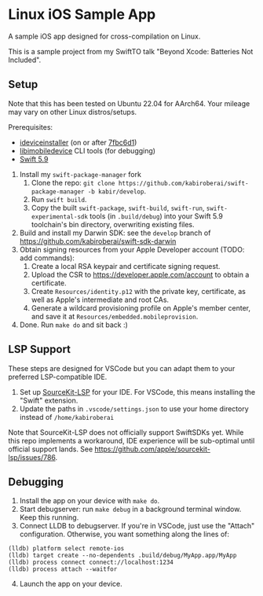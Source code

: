 # Linux iOS Sample App

A sample iOS app designed for cross-compilation on Linux.

This is a sample project from my SwiftTO talk "Beyond Xcode: Batteries Not Included".

## Setup

Note that this has been tested on Ubuntu 22.04 for AArch64. Your mileage may vary on other Linux distros/setups.

Prerequisites:
- [ideviceinstaller](https://github.com/libimobiledevice/ideviceinstaller) (on or after [7fbc6d1](https://github.com/libimobiledevice/ideviceinstaller/commit/7fbc6d180105b798af619c7994ed271cede2559e))
- [libimobiledevice](https://github.com/libimobiledevice/libimobiledevice) CLI tools (for debugging)
- [Swift 5.9](https://swift.org/download)

1. Install my `swift-package-manager` fork
    1. Clone the repo: `git clone https://github.com/kabiroberai/swift-package-manager -b kabir/develop`.
    3. Run `swift build`.
    4. Copy the built `swift-package`, `swift-build`, `swift-run`, `swift-experimental-sdk` tools (in `.build/debug`) into your Swift 5.9 toolchain's bin directory, overwriting existing files.
2. Build and install my Darwin SDK: see the `develop` branch of <https://github.com/kabiroberai/swift-sdk-darwin>
3. Obtain signing resources from your Apple Developer account (TODO: add commands):
    1. Create a local RSA keypair and certificate signing request.
    2. Upload the CSR to <https://developer.apple.com/account> to obtain a certificate.
    3. Create `Resources/identity.p12` with the private key, certificate, as well as Apple's intermediate and root CAs.
    4. Generate a wildcard provisioning profile on Apple's member center, and save it at `Resources/embedded.mobileprovision`.
4. Done. Run `make do` and sit back :)

## LSP Support

These steps are designed for VSCode but you can adapt them to your preferred LSP-compatible IDE.

1. Set up [SourceKit-LSP](https://github.com/apple/sourcekit-lsp) for your IDE. For VSCode, this means installing the "Swift" extension.
2. Update the paths in `.vscode/settings.json` to use your home directory instead of `/home/kabiroberai`

Note that SourceKit-LSP does not officially support SwiftSDKs yet. While this repo implements a workaround, IDE experience will be sub-optimal until official support lands. See <https://github.com/apple/sourcekit-lsp/issues/786>.

## Debugging

1. Install the app on your device with `make do`.
2. Start debugserver: run `make debug` in a background terminal window. Keep this running.
3. Connect LLDB to debugserver. If you're in VSCode, just use the "Attach" configuration. Otherwise, you want something along the lines of:
```
(lldb) platform select remote-ios
(lldb) target create --no-dependents .build/debug/MyApp.app/MyApp
(lldb) process connect connect://localhost:1234
(lldb) process attach --waitfor
```
4. Launch the app on your device.
